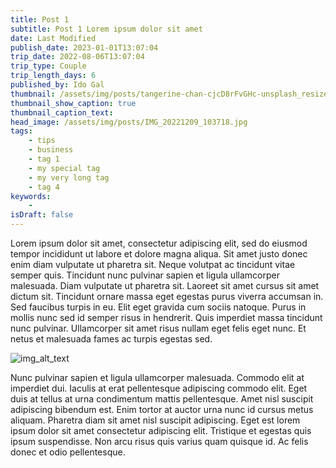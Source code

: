 ```yaml
---
title: Post 1
subtitle: Post 1 Lorem ipsum dolor sit amet
date: Last Modified
publish_date: 2023-01-01T13:07:04
trip_date: 2022-08-06T13:07:04
trip_type: Couple
trip_length_days: 6
published_by: Ido Gal
thumbnail: /assets/img/posts/tangerine-chan-cjcD8rFvGHc-unsplash_resized.jpg
thumbnail_show_caption: true
thumbnail_caption_text: 
head_image: /assets/img/posts/IMG_20221209_103718.jpg
tags: 
    - tips
    - business
    - tag 1
    - my special tag
    - my very long tag
    - tag 4
keywords:
    - 
isDraft: false
---
```


Lorem ipsum dolor sit amet, consectetur adipiscing elit, sed do eiusmod tempor incididunt ut labore et dolore magna
aliqua. Sit amet justo donec enim diam vulputate ut pharetra sit. Neque volutpat ac tincidunt vitae semper quis.
Tincidunt nunc pulvinar sapien et ligula ullamcorper malesuada. Diam vulputate ut pharetra sit. Laoreet sit amet cursus
sit amet dictum sit. Tincidunt ornare massa eget egestas purus viverra accumsan in. Sed faucibus turpis in eu. Elit eget
gravida cum sociis natoque. Purus in mollis nunc sed id semper risus in hendrerit. Quis imperdiet massa tincidunt nunc
pulvinar. Ullamcorper sit amet risus nullam eget felis eget nunc. Et netus et malesuada fames ac turpis egestas sed.

![img_alt_text](/assets/img/posts/IMG_20221209_103718.jpg "img_caption")

Nunc pulvinar sapien et ligula ullamcorper malesuada. Commodo elit at imperdiet dui. Iaculis at erat pellentesque
adipiscing commodo elit. Eget duis at tellus at urna condimentum mattis pellentesque. Amet nisl suscipit adipiscing
bibendum est. Enim tortor at auctor urna nunc id cursus metus aliquam. Pharetra diam sit amet nisl suscipit adipiscing.
Eget est lorem ipsum dolor sit amet consectetur adipiscing elit. Tristique et egestas quis ipsum suspendisse. Non arcu
risus quis varius quam quisque id. Ac felis donec et odio pellentesque.